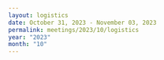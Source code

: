 ```yaml
---
layout: logistics
date: October 31, 2023 - November 03, 2023
permalink: meetings/2023/10/logistics
year: "2023"
month: "10"
---
```


